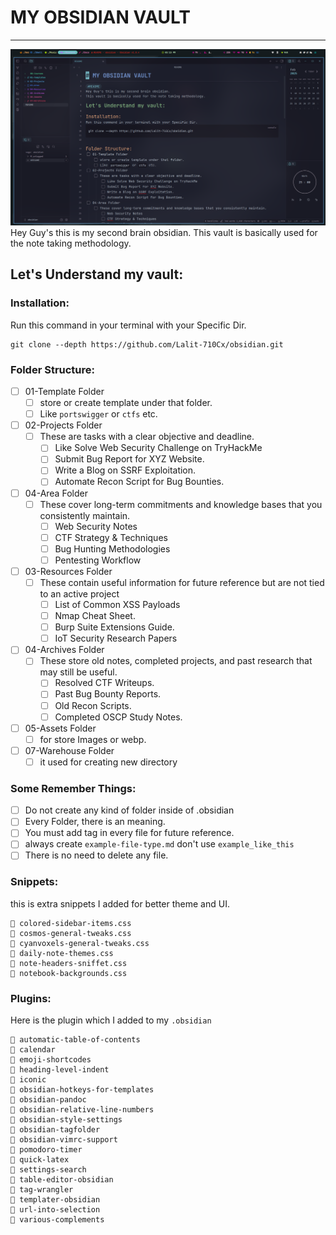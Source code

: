 # MY OBSIDIAN VAULT 
--- 
![](06-Assets/obsidian.png)
Hey Guy's this is my second brain obsidian.
This vault is basically used for the note taking methodology.
## Let's Understand my vault:

### Installation:

Run this command in your terminal with your Specific Dir.
```console
git clone --depth https://github.com/Lalit-710Cx/obsidian.git
```

### Folder Structure:

- [ ] 01-Template Folder
	- [ ] store or create template under that folder.
	- [ ] Like `portswigger` or `ctfs` etc.
- [ ] 02-Projects Folder
	- [ ] These are tasks with a clear objective and deadline.
		- [ ] Like Solve Web Security Challenge on TryHackMe
		- [ ] Submit Bug Report for XYZ Website.
		- [ ] Write a Blog on SSRF Exploitation.
		- [ ] Automate Recon Script for Bug Bounties.
- [ ] 04-Area Folder
	- [ ] These cover long-term commitments and knowledge bases that you consistently maintain.
		- [ ] Web Security Notes 
		- [ ] CTF Strategy & Techniques
		- [ ] Bug Hunting Methodologies
		- [ ] Pentesting Workflow
- [ ] 03-Resources Folder
	- [ ] These contain useful information for future reference but are not tied to an active project
		- [ ] List of Common XSS Payloads
		- [ ] Nmap Cheat Sheet.
		- [ ] Burp Suite Extensions Guide.
		- [ ] IoT Security Research Papers
- [ ] 04-Archives Folder
	- [ ] These store old notes, completed projects, and past research that may still be useful.
		- [ ] Resolved CTF Writeups.
		- [ ] Past Bug Bounty Reports.
		- [ ] Old Recon Scripts.
		- [ ] Completed OSCP Study Notes.
- [ ] 05-Assets Folder
	- [ ] for store Images or webp.
- [ ] 07-Warehouse Folder
	- [ ] it used for creating new directory 
### Some Remember Things:

- [ ] Do not create any kind of folder inside of .obsidian
- [ ] Every Folder, there is an meaning.
- [ ] You must add tag in every file for future reference.
- [ ] always create `example-file-type.md` don't use `example_like_this`
- [ ] There is no need to delete any file.
### Snippets:

this is extra snippets I added for better theme and UI.
```console
 colored-sidebar-items.css
 cosmos-general-tweaks.css
 cyanvoxels-general-tweaks.css
 daily-note-themes.css
 note-headers-sniffet.css
 notebook-backgrounds.css
```
### Plugins:

Here is the plugin which I added to my `.obsidian`
```console
 automatic-table-of-contents
 calendar
 emoji-shortcodes
 heading-level-indent
 iconic
 obsidian-hotkeys-for-templates
 obsidian-pandoc
 obsidian-relative-line-numbers
 obsidian-style-settings
 obsidian-tagfolder
 obsidian-vimrc-support
 pomodoro-timer
 quick-latex
 settings-search
 table-editor-obsidian
 tag-wrangler
 templater-obsidian
 url-into-selection
 various-complements
```